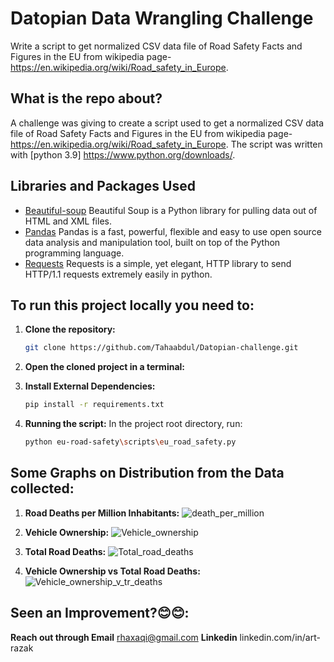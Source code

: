 # Datopian Data Wrangling Challenge 
 Write a script to get normalized CSV data file of Road Safety Facts and Figures in the EU from wikipedia page- https://en.wikipedia.org/wiki/Road_safety_in_Europe.

## What is the repo about? 
A challenge was giving to create a script used to get a normalized CSV data file of Road Safety Facts and Figures in the EU from wikipedia page- https://en.wikipedia.org/wiki/Road_safety_in_Europe. The script was written with [python 3.9] https://www.python.org/downloads/. 


## Libraries and Packages Used

- [Beautiful-soup](https://beautiful-soup-4.readthedocs.io/en/latest/) 
Beautiful Soup is a Python library for pulling data out of HTML and XML files.
- [Pandas](https://pandas.pydata.org/)
Pandas is a fast, powerful, flexible and easy to use open source data analysis and manipulation tool,
built on top of the Python programming language.
- [Requests](https://pypi.org/project/requests/)
Requests is a simple, yet elegant, HTTP library to send HTTP/1.1 requests extremely easily in python.


## To run this project locally you need to:

1. **Clone the repository:**
    ```sh
    git clone https://github.com/Tahaabdul/Datopian-challenge.git
    ```

2. **Open the cloned project in a terminal:**

3. **Install External Dependencies:**
    ```sh
    pip install -r requirements.txt
    ```

4. **Running the script:**
      In the project root directory, run:
    ```sh
    python eu-road-safety\scripts\eu_road_safety.py
    ```
## Some Graphs on Distribution from the Data collected:

1. **Road Deaths per Million Inhabitants:** 
![death_per_million](https://user-images.githubusercontent.com/22025813/128262428-165f441b-5ce3-4a5e-a47e-38ce2af92853.png)

2. **Vehicle Ownership:**
![Vehicle_ownership](https://user-images.githubusercontent.com/22025813/128262426-a82f1fd0-f0b8-4b07-b16b-b3c72bad628a.png)

3. **Total Road Deaths:** 
![Total_road_deaths](https://user-images.githubusercontent.com/22025813/128262421-96b6a3a2-9048-409a-838c-dfd2c4c5346f.png)

4. **Vehicle Ownership vs Total Road Deaths:** 
![Vehicle_ownership_v_tr_deaths](https://user-images.githubusercontent.com/22025813/128265686-618ada66-6d13-4d9f-baf5-b4bff7d281a3.png)

## Seen an Improvement?😊😊:

**Reach out through Email** rhaxaqi@gmail.com
**Linkedin**
linkedin.com/in/art-razak